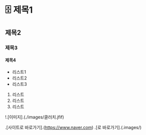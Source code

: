 # :file_cabinet: 제목1
## 제목2
### 제목3
#### 제목4

- 리스트1
- 리스트2
- 리스트3

1. 리스트
2. 리스트
3. 리스트

!.[이미지].(./images/클러치.jfif)

.[사이트로 바로가기].(https://www.naver.com)
.[로 바로가기].(.images/)
